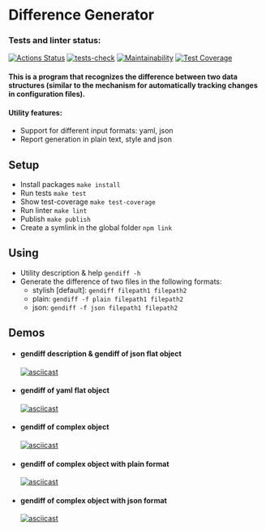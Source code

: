 # Difference Generator

### Tests and linter status:

[![Actions Status](https://github.com/AnastasiaKv/frontend-project-lvl2/workflows/hexlet-check/badge.svg)](https://github.com/AnastasiaKv/frontend-project-lvl2/actions)
[![tests-check](https://github.com/AnastasiaKv/frontend-project-lvl2/actions/workflows/tests-check.yml/badge.svg)](https://github.com/AnastasiaKv/frontend-project-lvl2/actions/workflows/tests-check.yml)
[![Maintainability](https://api.codeclimate.com/v1/badges/ea3eaec9ef65407b12b3/maintainability)](https://codeclimate.com/github/AnastasiaKv/frontend-project-lvl2/maintainability)
[![Test Coverage](https://api.codeclimate.com/v1/badges/ea3eaec9ef65407b12b3/test_coverage)](https://codeclimate.com/github/AnastasiaKv/frontend-project-lvl2/test_coverage)

#### This is a program that recognizes the difference between two data structures (similar to the mechanism for automatically tracking changes in configuration files).

#### Utility features:
* Support for different input formats: yaml, json
* Report generation in plain text, style and json

## Setup

- Install packages `make install`
- Run tests `make test`
- Show test-coverage `make test-coverage`
- Run linter `make lint`
- Publish `make publish`
- Create a symlink in the global folder `npm link`

## Using

- Utility description & help `gendiff -h`
- Generate the difference of two files in the following formats:
  - stylish [default]: `gendiff filepath1 filepath2`
  - plain: `gendiff -f plain filepath1 filepath2`
  - json: `gendiff -f json filepath1 filepath2`

## Demos

- #### gendiff description & gendiff of json flat object
  [![asciicast](https://asciinema.org/a/477427.svg)](https://asciinema.org/a/477427)
- #### gendiff of yaml flat object
  [![asciicast](https://asciinema.org/a/478035.svg)](https://asciinema.org/a/478035)
- #### gendiff of complex object
  [![asciicast](https://asciinema.org/a/481359.svg)](https://asciinema.org/a/481359)
- #### gendiff of complex object with plain format
  [![asciicast](https://asciinema.org/a/481360.svg)](https://asciinema.org/a/481360)
- #### gendiff of complex object with json format
  [![asciicast](https://asciinema.org/a/481362.svg)](https://asciinema.org/a/481362)
